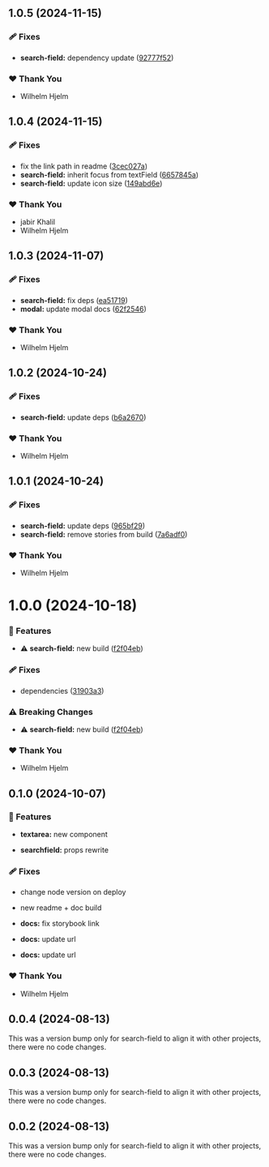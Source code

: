 ## 1.0.5 (2024-11-15)

### 🩹 Fixes

- **search-field:** dependency update ([92777f52](https://github.com/migrationsverket/midas/commit/92777f52))

### ❤️  Thank You

- Wilhelm Hjelm

## 1.0.4 (2024-11-15)

### 🩹 Fixes

- fix the link path in readme ([3cec027a](https://github.com/migrationsverket/midas/commit/3cec027a))
- **search-field:** inherit focus from textField ([6657845a](https://github.com/migrationsverket/midas/commit/6657845a))
- **search-field:** update icon size ([149abd6e](https://github.com/migrationsverket/midas/commit/149abd6e))

### ❤️  Thank You

- jabir Khalil
- Wilhelm Hjelm

## 1.0.3 (2024-11-07)

### 🩹 Fixes

- **search-field:** fix deps ([ea51719](https://github.com/migrationsverket/midas/commit/ea51719))
- **modal:** update modal docs ([62f2546](https://github.com/migrationsverket/midas/commit/62f2546))

### ❤️  Thank You

- Wilhelm Hjelm

## 1.0.2 (2024-10-24)

### 🩹 Fixes

- **search-field:** update deps ([b6a2670](https://github.com/migrationsverket/midas/commit/b6a2670))

### ❤️  Thank You

- Wilhelm Hjelm

## 1.0.1 (2024-10-24)

### 🩹 Fixes

- **search-field:** update deps ([965bf29](https://github.com/migrationsverket/midas/commit/965bf29))
- **search-field:** remove stories from build ([7a6adf0](https://github.com/migrationsverket/midas/commit/7a6adf0))

### ❤️  Thank You

- Wilhelm Hjelm

# 1.0.0 (2024-10-18)

### 🚀 Features

- ⚠️  **search-field:** new build ([f2f04eb](https://github.com/migrationsverket/midas/commit/f2f04eb))

### 🩹 Fixes

- dependencies ([31903a3](https://github.com/migrationsverket/midas/commit/31903a3))

### ⚠️  Breaking Changes

- ⚠️  **search-field:** new build ([f2f04eb](https://github.com/migrationsverket/midas/commit/f2f04eb))

### ❤️  Thank You

- Wilhelm Hjelm

## 0.1.0 (2024-10-07)


### 🚀 Features

- **textarea:** new component

- **searchfield:** props rewrite


### 🩹 Fixes

- change node version on deploy

- new readme + doc build

- **docs:** fix storybook link

- **docs:** update url

- **docs:** update url


### ❤️  Thank You

- Wilhelm Hjelm

## 0.0.4 (2024-08-13)

This was a version bump only for search-field to align it with other projects, there were no code changes.

## 0.0.3 (2024-08-13)

This was a version bump only for search-field to align it with other projects, there were no code changes.

## 0.0.2 (2024-08-13)

This was a version bump only for search-field to align it with other projects, there were no code changes.